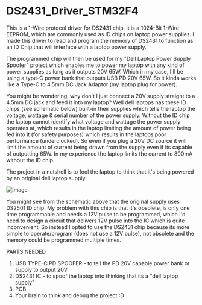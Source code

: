 # DS2431_Driver_STM32F4
This is a 1-Wire protocol driver for DS2431 chip, it is a 1024-Bit 1-Wire EEPROM, which are commonly used as ID chips on laptop power supplies. 
I made this driver to read and program the memory of DS2431 to function as an ID Chip that will interface with a laptop power supply. 

The programmed chip will then be used for my "Dell Laptop Power Supply Spoofer" project which enables me to power my laptop with any kind of power supplies as long as it outputs 20V 65W. 
Which in my case, I'll be using a type-C power bank that outputs USB PD 20V 65W. So it kinda works like a Type-C to 4.5mm DC Jack Adaptor (my laptop plug for power). 

You might be wondering, why don't I just connect a 20V supply straight to a 4.5mm DC jack and feed it into my laptop? Well dell laptops has these ID chips (see schematic below) built-in their supplies which tells the laptop the voltage, wattage & serial number of the power supply. Without the ID chip the laptop cannot identify what voltage and wattage the power supply operates at, which results in the laptop limiting the amount of power being fed into it (for safety purposes) which results in the laptops poor performance (underclocked). So even if you plug a 20V DC source it will limit the amount of current being drawn from the supply even if its capable of outputting 65W. In my experience the laptop limits the current to 800mA without the ID chip. 

The project in a nutshell is to fool the laptop to think that it's being powered by an original dell laptop supply.

![image](https://github.com/user-attachments/assets/64c0a8c2-bde8-43bd-9e35-ec83ddc094d3)


You might see from the schematic above that the original supply uses DS2501 ID chip. My problem with this chip is that it's obsolete, is only one time programmable and needs a 12V pulse to be programmed, which I'd need to design a circuit that delivers 12V pulse into the IC which is quite inconvenient. So instead I opted to use the DS2431 chip because its more simple to operate/program (does not use a 12V pulse), not obsolete and the memory could be programmed multiple times.    


PARTS NEEDED
1. USB TYPE-C PD SPOOFER - to tell the PD 20V capable power bank or supply to output 20V
2. DS2431 IC - to spoof the laptop into thinking that its a "dell laptop supply" 
3. PCB
4. Your brain to think and debug the project :D 

